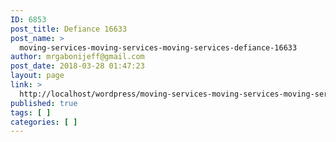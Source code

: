 ```yaml
---
ID: 6853
post_title: Defiance 16633
post_name: >
  moving-services-moving-services-moving-services-defiance-16633
author: mrgabonijeff@gmail.com
post_date: 2018-03-28 01:47:23
layout: page
link: >
  http://localhost/wordpress/moving-services-moving-services-moving-services-defiance-16633/
published: true
tags: [ ]
categories: [ ]
---
```

